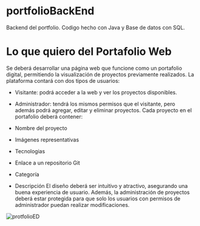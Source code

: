 # portfolioBackEnd
Backend del portfolio. Codigo hecho con Java y Base de datos con SQL.

# Lo que quiero del Portafolio Web

Se deberá desarrollar una página web que funcione como un portafolio digital, permitiendo la visualización de proyectos previamente realizados. La plataforma contará con dos tipos de usuarios:

* Visitante: podrá acceder a la web y ver los proyectos disponibles.
* Administrador: tendrá los mismos permisos que el visitante, pero además podrá agregar, editar y eliminar proyectos.
Cada proyecto en el portafolio deberá contener:

* Nombre del proyecto
* Imágenes representativas
* Tecnologias
* Enlace a un repositorio Git
* Categoría
* Descripción
El diseño deberá ser intuitivo y atractivo, asegurando una buena experiencia de usuario. Además, la administración de proyectos deberá estar protegida para que solo los usuarios con permisos de administrador puedan realizar modificaciones.

![protfolioED](https://github.com/user-attachments/assets/cce02fb9-bbe7-4ed7-9b12-d36cb56b0648)
